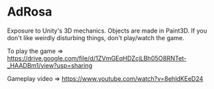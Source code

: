 # AdRosa
Exposure to Unity's 3D mechanics. Objects are made in Paint3D. If you don't like weirdly disturbing things, don't play/watch the game.

To play the game => https://drive.google.com/file/d/1ZVmGEqHDZcjLBh05O8RNTet-_HAADBm1/view?usp=sharing

Gameplay video => https://www.youtube.com/watch?v=8ehldKEeD24
